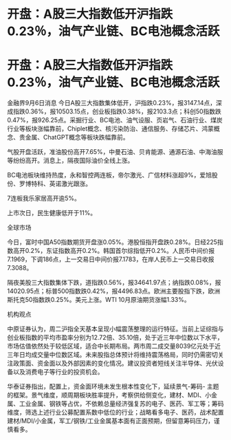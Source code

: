 # 开盘：A股三大指数低开沪指跌0.23％，油气产业链、BC电池概念活跃

# 开盘：A股三大指数低开沪指跌0.23％，油气产业链、BC电池概念活跃

金融界9月6日消息
今日A股三大指数集体低开，沪指跌0.23%，报3147.14点，深成指跌0.36%，报10503.15点，创业板指跌0.38%，报2103.3点；科创50指数跌0.47%，报926.25点。采掘行业、BC电池、油气设服、页岩气、石油行业、煤炭行业等板块涨幅靠前，Chiplet概念、核污染防治、通信服务、存储芯片、鸿蒙概念、贵金属、ChatGPT概念等板块跌幅靠前。

气股开盘活跃，准油股份高开7.65%，中曼石油、贝肯能源、通源石油、中海油服等纷纷高开。消息上，隔夜国际油价全线上涨。

BC电池板块维持热度，永和智控两连板，帝尔激光、广信材料涨超9%，爱旭股份、罗博特科、英诺激光跟涨。

7连板我乐家居高开逾5%。

上市次日，民生健康低开于11%。

全球市场

今日，富时中国A50指数期货开盘涨0.05%。港股恒指开盘跌0.28%。日经225指数高开0.2%，东证指数高开0.2%。韩国首尔综指低开0.2%。人民币中间价报7.1969，下调186点，上一交易日中间价报7.1783，在岸人民币上一交易日收报7.3088。

隔夜美股三大指数集体下跌，道指跌0.56%，报34641.97点；纳指跌0.08%，报14020.95点；标普500指数跌0.42%，报4496.83点。欧洲主要股指下跌，欧洲斯托克50指数跌0.25%。美元上涨。WTI
10月原油期货涨幅1.33%。

机构观点

中原证券认为，周二沪指全天基本呈现小幅震荡整理的运行特征。当前上证综指与创业板指数的平均市盈率分别为12.72倍、35.10倍，处于近三年中位数以下水平，市场估值依然处于较低区域，适合中长期布局。两市周二成交量8039亿元处于近三年日均成交量中位数区域。未来股指总体预计将维持震荡格局，同时仍需密切关注政策面、资金面以及外部因素的变化情况。建议投资者短线关注半导体、光伏设备以及消费电子等行业的投资机会。

华泰证券指出，配置上，资金面环境未发生根本性变化下，延续景气-筹码-
主题的框架。景气维度，顺周期板块胜率提升，考察供给侧变化，建材、MDI、小金属、工业金属、钢铁等占优，不依赖总量经济强复苏的电子、医药、军工等；筹码维度，筛选上述行业公募配置系数中低位的行业；战略看多电子、医药，战术配置建材/MDI/小金属，军工/钢铁/工业金属基本面有正面预期，但留意筹码压力，谨慎看多。

